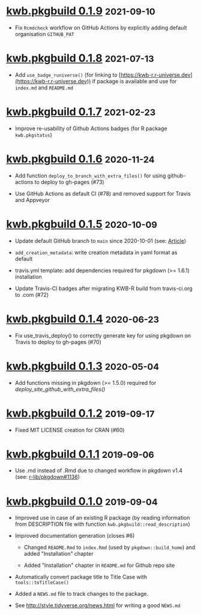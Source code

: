 # [kwb.pkgbuild 0.1.9](https://github.com/KWB-R/kwb.pkgbuild/releases/tag/v0.1.9) <small>2021-09-10</small>

* Fix `Rcmdcheck` workflow on GitHub Actions by explicitly adding default organisation `GITHUB_PAT`


# [kwb.pkgbuild 0.1.8](https://github.com/KWB-R/kwb.pkgbuild/releases/tag/v0.1.8) <small>2021-07-13</small>

* Add `use_badge_runiverse()` (for linking to [https://kwb-r.r-universe.dev](https://kwb-r.r-universe.dev))
if package is available and use for `index.md` and `README.md`

# [kwb.pkgbuild 0.1.7](https://github.com/KWB-R/kwb.pkgbuild/releases/tag/v0.1.7) <small>2021-02-23</small>

* Improve re-usability of Github Actions badges  (for R package `kwb.pkgstatus`)

# [kwb.pkgbuild 0.1.6](https://github.com/KWB-R/kwb.pkgbuild/releases/tag/v0.1.6) <small>2020-11-24</small>

* Add function `deploy_to_branch_with_extra_files()` for using github-actions to 
deploy to gh-pages (#73) 

* Use GitHub Actions as default CI (#78) and removed support for Travis and Appveyor

# [kwb.pkgbuild 0.1.5](https://github.com/KWB-R/kwb.pkgbuild/releases/tag/v0.1.5) <small>2020-10-09</small>

* Update default GitHub branch to `main` since 2020-10-01 (see: [Article](https://www.zdnet.com/article/github-to-replace-master-with-main-starting-next-month/))

* `add_creation_metadata`: write creation metadata in yaml format as default 

* travis.yml template: add dependencies required for pkgdown (>= 1.6.1) installation

* Update Travis-CI badges after migrating KWB-R build from travis-ci.org to .com (#72) 

# [kwb.pkgbuild 0.1.4](https://github.com/KWB-R/kwb.pkgbuild/releases/tag/v0.1.4) <small>2020-06-23</small>

* Fix use_travis_deploy() to correctly generate key for using pkgdown on Travis to deploy to gh-pages (#70) 

# [kwb.pkgbuild 0.1.3](https://github.com/KWB-R/kwb.pkgbuild/releases/tag/v0.1.3) <small>2020-05-04</small>

* Add functions missing in pkgdown (>= 1.5.0) required for *deploy_site_github_with_extra_files()*

# [kwb.pkgbuild 0.1.2](https://github.com/KWB-R/kwb.pkgbuild/releases/tag/v0.1.2) <small>2019-09-17</small>

* Fixed MIT LICENSE creation for CRAN (#60)

# [kwb.pkgbuild 0.1.1](https://github.com/KWB-R/kwb.pkgbuild/releases/tag/v0.1.1) <small>2019-09-06</small>

* Use .md instead of .Rmd due to changed workflow in pkgdown v1.4 (see: [r-lib/pkgdown#1136](https://github.com/r-lib/pkgdown/issues/1136))

# [kwb.pkgbuild 0.1.0](https://github.com/KWB-R/kwb.pkgbuild/releases/tag/v0.1.0) <small>2019-09-04</small>

* Improved use in case of an existing R package (by reading information from 
DESCRIPTION file with function `kwb.pkgbuild::read_description`)

* Improved documentation generation (closes #6)

   +  Changed `README.Rmd` to `index.Rmd` (used by `pkgdown::build_home`) and added 
      "Installation" chapter 

   + Added "Installation" chapter in `README.md` for Github repo site

* Automatically convert package title to Title Case with `tools::toTitleCase()` 

* Added a `NEWS.md` file to track changes to the package.

* See http://style.tidyverse.org/news.html for writing a good `NEWS.md`


